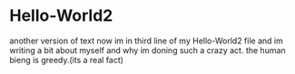 # Hello-World2
another version of text
now im in third line of my Hello-World2 file and im writing a bit about myself and why im doning such a crazy act.
the human bieng is greedy.(its a real fact)
